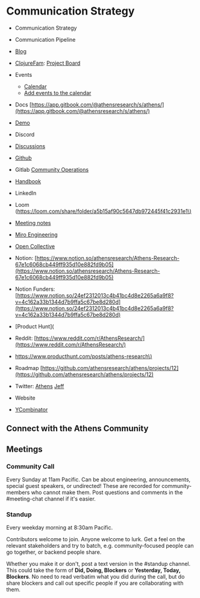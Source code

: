 # Communication Strategy

* Communication Strategy
* Communication Pipeline



* [Blog](https://athens-research.ghost.io/)
* [ClojureFam](https://github.com/athensresearch/ClojureFam): [Project Board](https://github.com/athensresearch/ClojureFam/projects/3)
* Events 
  * [Calendar](https://calendar.google.com/calendar/embed?src=researchathens%40gmail.com&ctz=America%2FLos_Angeles)
  * [Add events to the calendar](https://calendar.google.com/calendar/u/2?cid=cmVzZWFyY2hhdGhlbnNAZ21haWwuY29t)
* Docs [https://app.gitbook.com/@athensresearch/s/athens/](https://app.gitbook.com/@athensresearch/s/athens/)
* [Demo](https://athensresearch.github.io/athens/)
* Discord
* [Discussions](https://github.com/athensresearch/athens/discussions)
* [Github](https://github.com/athensresearch)
* Gitlab [Community Operations](https://about.gitlab.com/handbook/marketing/community-relations/community-operations/#tooling)
* [Handbook](https://athensresearch.gitbook.io/handbook/)
* LinkedIn
* Loom \([https://loom.com/share/folder/a5b15af90c5647db972445f41c2931e1\)](https://loom.com/share/folder/a5b15af90c5647db972445f41c2931e1%29)
* [Meeting notes](https://roamresearch.com/#/app/athensresearch/page/IS6mnxoyE)
* [Miro Engineering](https://miro.com/app/board/o9J_kqT7am0=/?moveToWidget=3074457357150557654&cot=14)
* [Open Collective](https://opencollective.com/athens)
* Notion: [https://www.notion.so/athensresearch/Athens-Research-67e1c6068cb449ff935d10e882fd9b05](https://www.notion.so/athensresearch/Athens-Research-67e1c6068cb449ff935d10e882fd9b05)
* Notion Funders: [https://www.notion.so/24ef2312013c4b41bc4d8e2265a6a9f8?v=4c162a33b1344d7b9ffa5c67be8d280d](https://www.notion.so/24ef2312013c4b41bc4d8e2265a6a9f8?v=4c162a33b1344d7b9ffa5c67be8d280d)
* \[Product Hunt\]\(
* Reddit: [https://www.reddit.com/r/AthensResearch/](https://www.reddit.com/r/AthensResearch/)
* [https://www.producthunt.com/posts/athens-research\)](https://www.producthunt.com/posts/athens-research%29)
* Roadmap [https://github.com/athensresearch/athens/projects/12](https://github.com/athensresearch/athens/projects/12)
* Twitter: [Athens](https://twitter.com/athensresearch) [Jeff](https://twitter.com/tangjeff0)
* Website
* [YCombinator](https://www.ycombinator.com/companies/athens-research)

## Connect with the Athens Community

## Meetings

### Community Call

Every Sunday at 11am Pacific. Can be about engineering, announcements, special guest speakers, or undirected! These are recorded for community-members who cannot make them. Post questions and comments in the \#meeting-chat channel if it's easier.

### Standup

Every weekday morning at 8:30am Pacific.

Contributors welcome to join. Anyone welcome to lurk. Get a feel on the relevant stakeholders and try to batch, e.g.  community-focused people can go together, or backend people share.

Whether you make it or don't, post a text version in the \#standup channel. This could take the form of **Did, Doing, Blockers** or **Yesterday, Today, Blockers**. No need to read verbatim what you did during the call, but do share blockers and call out specific people if you are collaborating with them.

